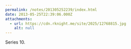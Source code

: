 ```yaml
---
permalink: /notes/201305252239/index.html
date: 2013-05-25T22:39:06.000Z
attachments:
  - url: https://cdn.rknight.me/site/2025/12768815.jpg
    alt: null
---
```


Series 10.
